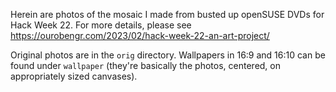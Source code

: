Herein are photos of the mosaic I made from busted up openSUSE DVDs for Hack Week 22.
For more details, please see https://ourobengr.com/2023/02/hack-week-22-an-art-project/

Original photos are in the `orig` directory.  Wallpapers in 16:9 and 16:10 can be found
under `wallpaper` (they're basically the photos, centered, on appropriately sized
canvases).
